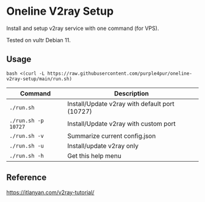 # Oneline V2ray Setup

Install and setup v2ray service with one command (for VPS).

Tested on vultr Debian 11.

## Usage

```
bash <(curl -L https://raw.githubusercontent.com/purple4pur/oneline-v2ray-setup/main/run.sh)
```

| Command | Description |
|---|---|
| `./run.sh` | Install/Update v2ray with default port (10727) |
| `./run.sh -p 10727` | Install/Update v2ray with custom port |
| `./run.sh -v` | Summarize current config.json |
| `./run.sh -u` | Install/update v2ray only |
| `./run.sh -h` | Get this help menu |

## Reference

<https://itlanyan.com/v2ray-tutorial/>
